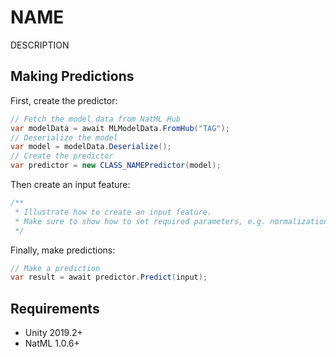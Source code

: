 # NAME
DESCRIPTION

## Making Predictions
First, create the predictor:
```csharp
// Fetch the model data from NatML Hub
var modelData = await MLModelData.FromHub("TAG");
// Deserialize the model
var model = modelData.Deserialize();
// Create the predictor
var predictor = new CLASS_NAMEPredictor(model);
```

Then create an input feature:
```csharp
/**
 * Illustrate how to create an input feature.
 * Make sure to show how to set required parameters, e.g. normalization on images
 */
```

Finally, make predictions:
```csharp
// Make a prediction
var result = await predictor.Predict(input);
```

## Requirements
- Unity 2019.2+
- NatML 1.0.6+
